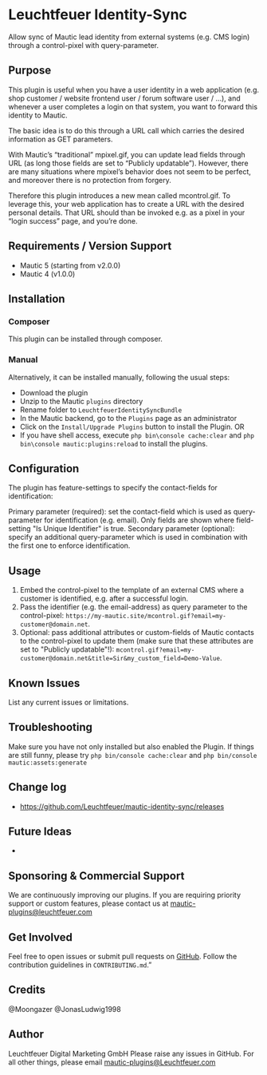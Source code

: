 # Leuchtfeuer Identity-Sync
Allow sync of Mautic lead identity from external systems (e.g. CMS login) through a control-pixel with query-parameter.

## Purpose
This plugin is useful when you have a user identity in a web application (e.g. shop customer / website frontend user / forum software user / …),
and whenever a user completes a login on that system, you want to forward this identity to Mautic.

The basic idea is to do this through a URL call which carries the desired information as GET parameters.

With Mautic’s “traditional” mpixel.gif, you can update lead fields through URL (as long those fields are set to “Publicly updatable”). However, there are many situations where mpixel’s behavior does not seem to be perfect, and moreover there is no protection from forgery.

Therefore this plugin introduces a new mean called mcontrol.gif. 
To leverage this, your web application has to create a URL with the desired personal details. That URL should than be invoked e.g. as a pixel in your “login success” page, and you’re done.


## Requirements / Version Support
- Mautic 5 (starting from v2.0.0)
- Mautic 4 (v1.0.0)

## Installation
### Composer
This plugin can be installed through composer.

### Manual
Alternatively, it can be installed manually, following the usual steps:
- Download the plugin
- Unzip to the Mautic `plugins` directory
- Rename folder to `LeuchtfeuerIdentitySyncBundle`
- In the Mautic backend, go to the `Plugins` page as an administrator
- Click on the `Install/Upgrade Plugins` button to install the Plugin.
OR
- If you have shell access, execute `php bin\console cache:clear` and `php bin\console mautic:plugins:reload` to install the plugins.

## Configuration
The plugin has feature-settings to specify the contact-fields for identification:

Primary parameter (required): set the contact-field which is used as query-parameter for identification (e.g. email). Only fields are shown where field-setting "Is Unique Identifier" is true.
Secondary parameter (optional): specify an additional query-parameter which is used in combination with the first one to enforce identification.


## Usage
1. Embed the control-pixel to the template of an external CMS where a customer is identified, e.g. after a successful login.
2. Pass the identifier (e.g. the email-address) as query parameter to the control-pixel: `https://my-mautic.site/mcontrol.gif?email=my-customer@domain.net`.
3. Optional: pass additional attributes or custom-fields of Mautic contacts to the control-pixel to update them
   (make sure that these attributes are set to "Publicly updatable"!): `mcontrol.gif?email=my-customer@domain.net&title=Sir&my_custom_field=Demo-Value`.

## Known Issues
List any current issues or limitations.

## Troubleshooting
Make sure you have not only installed but also enabled the Plugin.
If things are still funny, please try
`php bin/console cache:clear`
and
`php bin/console mautic:assets:generate`

## Change log
- https://github.com/Leuchtfeuer/mautic-identity-sync/releases
  
## Future Ideas
-

## Sponsoring & Commercial Support
We are continuously improving our plugins. If you are requiring priority support or custom features, please contact us at mautic-plugins@leuchtfeuer.com

## Get Involved
Feel free to open issues or submit pull requests on [GitHub](#). Follow the contribution guidelines in `CONTRIBUTING.md`.”

## Credits
@Moongazer
@JonasLudwig1998

## Author
Leuchtfeuer Digital Marketing GmbH
Please raise any issues in GitHub.
For all other things, please email mautic-plugins@Leuchtfeuer.com
